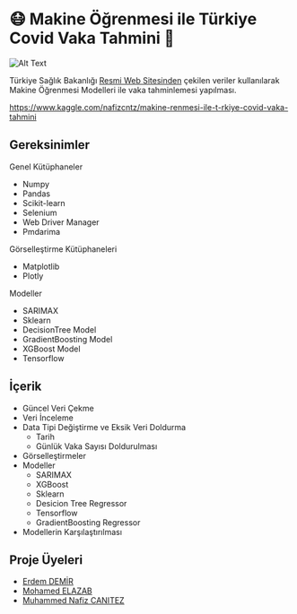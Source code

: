 #  😷 Makine Öğrenmesi ile Türkiye Covid Vaka Tahmini 🦠

![Alt Text](https://i.pinimg.com/originals/c6/28/87/c62887db7cea40ab5753171c86e456ef.gif)

Türkiye Sağlık Bakanlığı [Resmi Web Sitesinden](https://covid19.saglik.gov.tr/TR-66935/genel-koronavirus-tablosu.html) çekilen veriler kullanılarak Makine Öğrenmesi Modelleri ile vaka tahminlemesi yapılması.

https://www.kaggle.com/nafizcntz/makine-renmesi-ile-t-rkiye-covid-vaka-tahmini 

## Gereksinimler

Genel Kütüphaneler
 *	Numpy
 *	Pandas
 *	Scikit-learn
 *  Selenium
 *  Web Driver Manager
 *  Pmdarima
 
Görselleştirme Kütüphaneleri
 *	Matplotlib
 *	Plotly

Modeller
 *  SARIMAX
 *  Sklearn
 *  DecisionTree Model
 *	GradientBoosting Model
 *	XGBoost Model
 *	Tensorflow 

## İçerik

* Güncel Veri Çekme
* Veri İnceleme
* Data Tipi Değiştirme ve Eksik Veri Doldurma
    - Tarih
    - Günlük Vaka Sayısı Doldurulması
* Görselleştirmeler
* Modeller
    - SARIMAX
    - XGBoost
    - Sklearn
    - Desicion Tree Regressor
    - Tensorflow
    - GradientBoosting Regressor
* Modellerin Karşılaştırılması

## Proje Üyeleri 

* [Erdem DEMİR](https://github.com/demirerdem)
* [Mohamed ELAZAB](https://github.com/elazabmohamed)
* [Muhammed Nafiz CANITEZ](https://github.com/nafizcntz)
